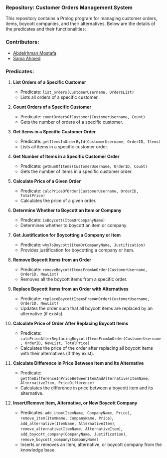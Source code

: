 ### Repository: Customer Orders Management System

This repository contains a Prolog program for managing customer orders, items, boycott companies, and their alternatives. Below are the details of the predicates and their functionalities:

### Contributors:
- [Abdelrhman Mostafa](https://github.com/3bde1r7man)
- [Sama Ahmed](https://github.com/SamaAhmedS)

###  Predicates:
1. **List Orders of a Specific Customer**
   - Predicate: `list_orders(CustomerUsername, OrdersList)`
   - Lists all orders of a specific customer.

2. **Count Orders of a Specific Customer**
   - Predicate: `countOrdersOfCustomer(CustomerUsername, Count)`
   - Gets the number of orders of a specific customer.

3. **Get Items in a Specific Customer Order**
   - Predicate: `getItemsInOrderById(CustomerUsername, OrderID, Items)`
   - Lists all items in a specific customer order.

4. **Get Number of Items in a Specific Customer Order**
   - Predicate: `getNumOfItems(CustomerUsername, OrderID, Count)`
   - Gets the number of items in a specific customer order.

5. **Calculate Price of a Given Order**
   - Predicate: `calcPriceOfOrder(CustomerUsername, OrderID, TotalPrice)`
   - Calculates the price of a given order.

6. **Determine Whether to Boycott an Item or Company**
   - Predicate: `isBoycott(ItemOrCompanyName)`
   - Determines whether to boycott an item or company.

7. **Get Justification for Boycotting a Company or Item**
   - Predicate: `whyToBoycott(ItemOrCompanyName, Justification)`
   - Provides justification for boycotting a company or item.

8. **Remove Boycott Items from an Order**
   - Predicate: `removeBoycottItemsFromAnOrder(CustomerUsername, OrderID, NewList)`
   - Removes all the boycott items from a specific order.

9. **Replace Boycott Items from an Order with Alternatives**
   - Predicate: `replaceBoycottItemsFromAnOrder(CustomerUsername, OrderID, NewList)`
   - Updates the order such that all boycott items are replaced by an alternative (if exists).

10. **Calculate Price of Order After Replacing Boycott Items**
    - Predicate: `calcPriceAfterReplacingBoycottItemsFromAnOrder(CustomerUsername, OrderID, NewList, TotalPrice)`
    - Calculates the price of the order after replacing all boycott items with their alternatives (if they exist).

11. **Calculate Difference in Price Between Item and Its Alternative**
    - Predicate: `getTheDifferenceInPriceBetweenItemAndAlternative(ItemName, AlternativeItem, PriceDifference)`
    - Calculates the difference in price between a boycott item and its alternative.

12. **Insert/Remove Item, Alternative, or New Boycott Company**
    - Predicates: `add_item(ItemName, CompanyName, Price)`, `remove_item(ItemName, CompanyName, Price)`, `add_alternative(ItemName, AlternativeItem)`, `remove_alternative(ItemName, AlternativeItem)`, `add_boycott_company(CompanyName, Justification)`, `remove_boycott_company(CompanyName)`
    - Inserts or removes an item, alternative, or boycott company from the knowledge base.
